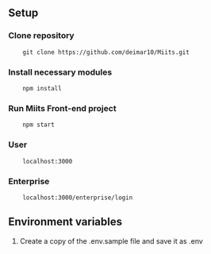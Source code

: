 ## Setup 
### Clone repository
```
    git clone https://github.com/deimar10/Miits.git
```
### Install necessary modules
```
    npm install
```
### Run Miits Front-end project 
```
    npm start
```
### User
```
    localhost:3000
```
### Enterprise
```
    localhost:3000/enterprise/login
```

## Environment variables
1. Create a copy of the .env.sample file and save it as .env

